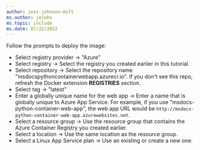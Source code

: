 ```yaml
---
author: jess-johnson-msft
ms.author: jejohn
ms.topic: include
ms.date: 07/22/2022
---
```


Follow the prompts to deploy the image:

* Select registry provider &rarr; "Azure"
* Select registry &rarr; Select the registry you created earlier in this tutorial.
* Select repository &rarr; Select the repository name "msdocspythoncontainerwebapp.azurecr.io". If you don't see this repo, refresh the Docker extension **REGISTRIES** section.
* Select tag &rarr; "latest"
* Enter a globally unique name for the web app &rarr; Enter a name that is globally unique to Azure App Service. For example, if you use "msdocs-python-container-web-app", the web app URL would be `http://msdocs-python-container-web-app.azurewebsites.net`.
* Select a resource group &rarr; Use the resource group that contains the Azure Container Registry you created earlier.
* Select a location &rarr; Use the same location as the resource group.
* Select a Linux App Service plan &rarr; Use an existing or create a new one.
